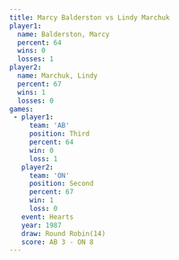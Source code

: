 ```yaml
---
title: Marcy Balderston vs Lindy Marchuk
player1:                 
  name: Balderston, Marcy
  percent: 64            
  wins: 0                
  losses: 1              
player2:                 
  name: Marchuk, Lindy   
  percent: 67            
  wins: 1                
  losses: 0              
games:
 - player1:         
     team: 'AB'     
     position: Third
     percent: 64    
     win: 0         
     loss: 1        
   player2:          
     team: 'ON'      
     position: Second
     percent: 67     
     win: 1          
     loss: 0         
   event: Hearts        
   year: 1987           
   draw: Round Robin(14)
   score: AB 3 - ON 8   
---
```

